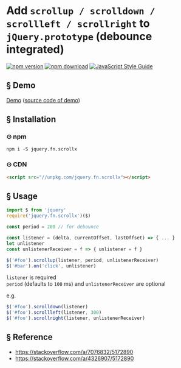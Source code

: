 # Add `scrollup / scrolldown / scrollleft / scrollright` to `jQuery.prototype` (debounce integrated)

[![npm version][npm-v-img]][npm-url]
[![npm download][npm-dl-img]][npm-url]
[![JavaScript Style Guide](https://img.shields.io/badge/code_style-standard-brightgreen.svg)](https://standardjs.com)

## § Demo
[Demo](https://onewaytech.github.io/jquery.fn.scrollx/test.html) ([source code of demo](https://github.com/onewaytech/jquery.fn.scrollx/blob/master/test.html))

## § Installation

### ⊙ npm
`npm i -S jquery.fn.scrollx`

### ⊙ CDN
```html
<script src="//unpkg.com/jquery.fn.scrollx"></script>
```

## § Usage

```js
import $ from 'jquery'
require('jquery.fn.scrollx')($)

const period = 200 // for debounce

const listener = (delta, currentOffset, lastOffset) => { ... }
let unlistener
const unlistenerReceiver = f => { unlistener = f }

$('#foo').scrollup(listener, period, unlistenerReceiver)
$('#bar').on('click', unlistener)
```
  
`listener` is required  
`period` (defaults to `100` ms) and `unlistenerReceiver` are optional

e.g.

```js
$('#foo').scrolldown(listener)
$('#foo').scrollleft(listener, 300)
$('#foo').scrollright(listener, unlistenerReceiver)
```

## § Reference
* https://stackoverflow.com/a/7076832/5172890
* https://stackoverflow.com/a/4326907/5172890

[npm-url]: https://www.npmjs.com/package/jquery.fn.scrollx
[npm-v-img]: http://img.shields.io/npm/v/jquery.fn.scrollx.svg
[npm-dl-img]: http://img.shields.io/npm/dm/jquery.fn.scrollx.svg
